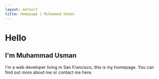 ```yaml
---
layout: default
title: Homepage | Muhammad Usman
---
```


# Hello 
## I'm Muhammad Usman

I'm a web developer living in San Francisco, this is my homepage.
You can find out more about me or contact me here.
